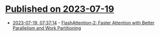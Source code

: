 # [Published on 2023-07-19](index.md)

* [2023-07-19, 07:37:14](https://lobste.rs/s/ptxcdy/flashattention_2_faster_attention_with) - [FlashAttention-2: Faster Attention with Better Parallelism and Work Partitioning](https://hazyresearch.stanford.edu/blog/2023-07-17-flash2)
